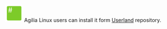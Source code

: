 ---
---

![](/imgs/distros/agilialinux.png)
Agilia Linux users can install it form [Userland](http://packages.agilialinux.ru/search.php?lname=razor-qt&hasfile=&class=any&tag=&which=&arch=any&packager=&build=&desc=&name=) repository.